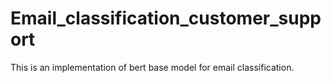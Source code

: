 # Email_classification_customer_support
This is an implementation of bert base model for email classification.
